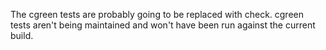 The cgreen tests are probably going to be replaced with check.
cgreen tests aren't being maintained and won't have been run 
against the current build.
